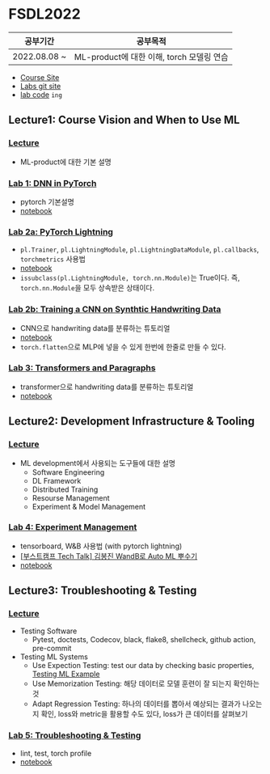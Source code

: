 # FSDL2022

|   공부기간   |                 공부목적                  |
| :----------: | :---------------------------------------: |
| 2022.08.08 ~ | ML-product에 대한 이해, torch 모델링 연습 |

- [Course Site](https://fullstackdeeplearning.com/course/2022/)
- [Labs git site](https://github.com/full-stack-deep-learning/fsdl-text-recognizer-2022-labs)
- [lab code]() `ing`

## Lecture1: Course Vision and When to Use ML

### [Lecture](https://fullstackdeeplearning.com/course/2022/lecture-1-course-vision-and-when-to-use-ml/)

- ML-product에 대한 기본 설명

### [Lab 1: DNN in PyTorch](https://fullstackdeeplearning.com/course/2022/labs-1-3-cnns-transformers-pytorch-lightning/)

- pytorch 기본설명
- [notebook](./lab01/lab01_pytorch.ipynb)

### [Lab 2a: PyTorch Lightning](https://fullstackdeeplearning.com/course/2022/labs-1-3-cnns-transformers-pytorch-lightning/)

- `pl.Trainer`, `pl.LightningModule`, `pl.LightningDataModule`, `pl.callbacks`, `torchmetrics` 사용법
- [notebook](./lab02/lab02a_lightning.ipynb)
- `issubclass(pl.LightningModule, torch.nn.Module)`는 True이다. 즉, `torch.nn.Module`을 모두 상속받은 상태이다.

### [Lab 2b: Training a CNN on Synthtic Handwriting Data](https://fullstackdeeplearning.com/course/2022/labs-1-3-cnns-transformers-pytorch-lightning/)

- CNN으로 handwriting data를 분류하는 튜토리얼
- [notebook](./lab02/lab02b_cnn.ipynb)
- `torch.flatten`으로 MLP에 넣을 수 있게 한번에 한줄로 만들 수 있다.

### [Lab 3: Transformers and Paragraphs](https://fullstackdeeplearning.com/course/2022/labs-1-3-cnns-transformers-pytorch-lightning/)

- transformer으로 handwriting data를 분류하는 튜토리얼
- [notebook](./lab03/lab03_transformers.ipynb)

## Lecture2: Development Infrastructure & Tooling

### [Lecture](https://fullstackdeeplearning.com/course/2022/lecture-2-development-infrastructure-and-tooling/)

- ML development에서 사용되는 도구들에 대한 설명
  - Software Engineering
  - DL Framework
  - Distributed Training
  - Resourse Management
  - Experiment & Model Management

### [Lab 4: Experiment Management](https://fullstackdeeplearning.com/course/2022/lab-4-experiment-management/)

- tensorboard, W&B 사용법 (with pytorch lightning)
- [[부스트캠프 Tech Talk] 김봉진 WandB로 Auto ML 뿌수기](https://www.slideshare.net/BoostCamp1/tech-talk-wandb-auto-ml)
- [notebook](./lab04/lab04_experiments.ipynb)

## Lecture3: Troubleshooting & Testing

### [Lecture](https://fullstackdeeplearning.com/course/2022/lecture-3-troubleshooting-and-testing/)

- Testing Software
  - Pytest, doctests, Codecov, black, flake8, shellcheck, github action, pre-commit
- Testing ML Systems
  - Use Expection Testing: test our data by checking basic properties, [Testing ML Example](https://github.com/GokuMohandas/testing-ml#training)
  - Use Memorization Testing: 해당 데이터로 모델 훈련이 잘 되는지 확인하는 것
  - Adapt Regression Testing: 하나의 데이터를 뽑아서 예상되는 결과가 나오는지 확인, loss와 metric을 활용할 수도 있다, loss가 큰 데이터를 살펴보기

### [Lab 5: Troubleshooting & Testing](https://fullstackdeeplearning.com/course/2022/lab-5-troubleshooting-and-testing/)

- lint, test, torch profile
- [notebook](./lab05/lab05_troubleshooting.ipynb)
